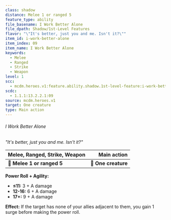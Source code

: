 ```yaml
---
class: shadow
distance: Melee 1 or ranged 5
feature_type: ability
file_basename: I Work Better Alone
file_dpath: Shadow/1st-Level Features
flavor: "\"It's better, just you and me. Isn't it?\""
item_id: i-work-better-alone
item_index: 09
item_name: I Work Better Alone
keywords:
  - Melee
  - Ranged
  - Strike
  - Weapon
level: 1
scc:
  - mcdm.heroes.v1:feature.ability.shadow.1st-level-feature:i-work-better-alone
scdc:
  - 1.1.1:13.2.2.1:09
source: mcdm.heroes.v1
target: One creature
type: Main action
---
```


###### I Work Better Alone

*"It's better, just you and me. Isn't it?"*

| **Melee, Ranged, Strike, Weapon** |     **Main action** |
| --------------------------------- | ------------------: |
| **📏 Melee 1 or ranged 5**        | **🎯 One creature** |

**Power Roll + Agility:**

- **≤11:** 3 + A damage
- **12-16:** 6 + A damage
- **17+:** 9 + A damage

**Effect:** If the target has none of your allies adjacent to them, you gain 1 surge before making the power roll.
